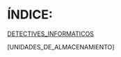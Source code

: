 # ÍNDICE:

[DETECTIVES_INFORMATICOS](Detectives_Informaticos/documento.md)

[UNIDADES_DE_ALMACENAMIENTO]
